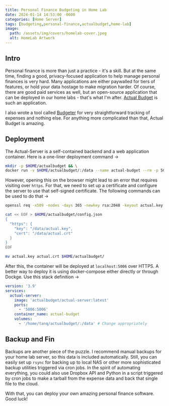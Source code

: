 ```yaml
---
title: Personal Finance Budgeting in Home Lab
date: 2024-01-14 14:53:00 -0600
categories: [Home Server]
tags: [budgeting,personal-finance,actualbudget,home-lab]
image:
  path: /assets/img/covers/homelab-cover.jpeg
  alt: HomeLab Artwork
---
```


## Intro

Personal finance is more than just a practice - it's a skill. But at the same time, finding a good, privacy-focused application to help manage personal finances is very hard. Many applications are either paywalled for tiers of features, or hold your data hostage to make migration harder. Of course, there are good paid services as well, but an open-source application that can be deployed in our home labs - that's what I'm after. [Actual Budget](https://github.com/actualbudget/actual) is such an application.

I also wrote a tool called [Budgeter](https://github.com/Tanq16/budgeter) for very straightforward tracking of expenses and nothing else. For anything more complicated than that, Actual Budget is amazing.

## Deployment

The Actual-Server is a self-contained backend and a web application container. Here is a one-liner deployment command &rarr;

```bash
mkdir -p $HOME/actualbudget && \
docker run -v $HOME/actualbudget/:/data --name actual-budget --rm -p 5006:5006 -d -t actualbudget/actual-server:latest
```

However, opening this on the browser might lead to an error that requires visiting over `https`. For that, we need to set up a certificate and configure the server to use that self-signed certificate. The following commands can be used to do that &rarr;

```bash
openssl req -x509 -nodes -days 365 -newkey rsa:2048 -keyout actual.key -keyout actual.crt
```

```bash
cat << EOF > $HOME/actualbudget/config.json
{
  "https": {
    "key": "/data/actual.key",
    "cert": "/data/actual.crt"
  }
}
EOF
```

```bash
mv actual.key actual.crt $HOME/actualbudget/
```

After this, the container will be deployed at `localhost:5006` over HTTPS. A better way to deploy it is using docker-compose either directly or through Dockge. Use this stack definition &rarr;

```yaml
version: '3.9'
services:
  actual-server:
    image: 'actualbudget/actual-server:latest'
    ports:
      - '5006:5006'
    container_name: actual-budget
    volumes:
      - '/home/tanq/actualbudget/:/data' # Change appropriately
```

## Backup and Fin

Backups are another piece of the puzzle. I recommend manual backups for your home lab server, so this data is included automatically. Still, you can easily set up `rsync` for backing up to local NAS or other more sophisticated backup utilities triggered via cron jobs. In the spirit of automating everything, you could also use Dropbox API and Python in a script triggered by cron jobs to make a tarball from the expense data and back that single file to the cloud.

With that, you can deploy your own amazing personal finance software. Good luck!
